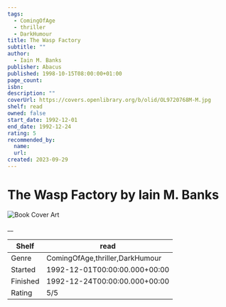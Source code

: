 ```yaml
---
tags:
  - ComingOfAge
  - thriller
  - DarkHumour
title: The Wasp Factory
subtitle: ""
author:
  - Iain M. Banks
publisher: Abacus
published: 1998-10-15T08:00:00+01:00
page_count:
isbn:
description: ""
coverUrl: https://covers.openlibrary.org/b/olid/OL9720768M-M.jpg
shelf: read
owned: false
start_date: 1992-12-01
end_date: 1992-12-24
rating: 5
recommended_by:
  name:
  url:
created: 2023-09-29
---
```


# The Wasp Factory by Iain M. Banks

![Book Cover Art](https://covers.openlibrary.org/b/olid/OL9720768M-M.jpg)

__

| Shelf | read |
| --- | --- |
| Genre | ComingOfAge,thriller,DarkHumour |
| Started | 1992-12-01T00:00:00.000+00:00 |
| Finished | 1992-12-24T00:00:00.000+00:00 |
| Rating | 5/5 |


